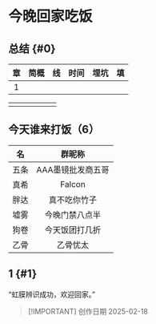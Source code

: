 # 今晚回家吃饭

## 总结 {#0}
|章|简概|线|时间|埋坑|填|
|:-:|:-:|:-:|:-:|:-:|:-:|
|1||||||

|||||||
|:-:|:-:|:-:|:-:|:-:|:-:|
|||||||

## 今天谁来打饭（6）
|名|群昵称|
|:-:|:-:|
|五条|AAA墨镜批发商五哥|
|真希|Falcon|
|胖达|真不吃你竹子|
|墟雾|今晚门禁八点半|
|狗卷|今天饭团打几折|
|乙骨|乙骨忧太|

## 1 {#1}
“虹膜辨识成功，欢迎回家。”





> [!IMPORTANT] 创作日期
> 2025-02-18